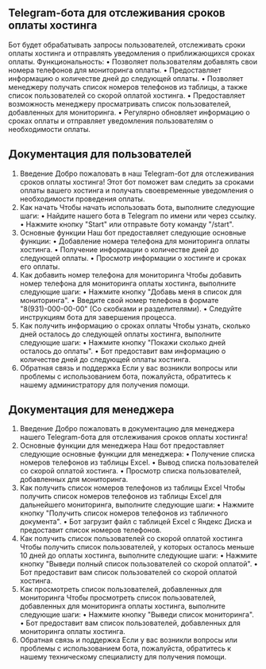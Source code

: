 ## Telegram-бота для отслеживания сроков оплаты хостинга

Бот будет обрабатывать запросы пользователей, отслеживать сроки оплаты хостинга и отправлять уведомления о приближающихся сроках оплаты.
Функциональность:
•	Позволяет пользователям добавлять свои номера телефонов для мониторинга оплаты.
•	Предоставляет информацию о количестве дней до следующей оплаты.
•	Позволяет менеджеру получать список номеров телефонов из таблицы, а также список пользователей со скорой оплатой хостинга.
•	Предоставляет возможность менеджеру просматривать список пользователей, добавленных для мониторинга.
•	Регулярно обновляет информацию о сроках оплаты и отправляет уведомления пользователям о необходимости оплаты.

## Документация для пользователей
1. Введение
Добро пожаловать в наш Telegram-бот для отслеживания сроков оплаты хостинга! Этот бот поможет вам следить за сроками оплаты вашего хостинга и получать своевременные уведомления о необходимости проведения оплаты.
2. Как начать
Чтобы начать использовать бота, выполните следующие шаги:
•	Найдите нашего бота в Telegram по имени или через ссылку.
•	Нажмите кнопку "Start" или отправьте боту команду "/start".
3. Основные функции
Наш бот предоставляет следующие основные функции:
•	Добавление номера телефона для мониторинга оплаты хостинга.
•	Получение информации о количестве дней до следующей оплаты.
•	Просмотр информации о хостинге и сроках его оплаты.
4. Как добавить номер телефона для мониторинга
Чтобы добавить номер телефона для мониторинга оплаты хостинга, выполните следующие шаги:
•	Нажмите кнопку "Добавь меня в список для мониторинга".
•	Введите свой номер телефона в формате "8(931)-000-00-00" (Со скобками и разделителями).
•	Следуйте инструкциям бота для завершения процесса.
5. Как получить информацию о сроках оплаты
Чтобы узнать, сколько дней осталось до следующей оплаты хостинга, выполните следующие шаги:
•	Нажмите кнопку "Покажи сколько дней осталось до оплаты".
•	Бот предоставит вам информацию о количестве дней до следующей оплаты хостинга.
6. Обратная связь и поддержка
Если у вас возникли вопросы или проблемы с использованием бота, пожалуйста, обратитесь к нашему администратору для получения помощи.

## Документация для менеджера
1. Введение
Добро пожаловать в документацию для менеджера нашего Telegram-бота для отслеживания сроков оплаты хостинга!
2. Основные функции для менеджера
Наш бот предоставляет следующие основные функции для менеджера:
•	Получение списка номеров телефонов из таблицы Excel.
•	Вывод списка пользователей со скорой оплатой хостинга.
•	Просмотр списка пользователей, добавленных для мониторинга.
3. Как получить список номеров телефонов из таблицы Excel
Чтобы получить список номеров телефонов из таблицы Excel для дальнейшего мониторинга, выполните следующие шаги:
•	Нажмите кнопку "Получить список номеров телефонов из табличного документа".
•	Бот загрузит файл с таблицей Excel с Яндекс Диска и предоставит список номеров телефонов.
4. Как получить список пользователей со скорой оплатой хостинга
Чтобы получить список пользователей, у которых осталось меньше 10 дней до оплаты хостинга, выполните следующие шаги:
•	Нажмите кнопку "Выведи полный список пользователей со скорой оплатой".
•	Бот предоставит вам список пользователей со скорой оплатой хостинга.
5. Как просмотреть список пользователей, добавленных для мониторинга
Чтобы просмотреть список пользователей, добавленных для мониторинга оплаты хостинга, выполните следующие шаги:
•	Нажмите кнопку "Выведи список мониторинга".
•	Бот предоставит вам список пользователей, добавленных для мониторинга оплаты хостинга.
6. Обратная связь и поддержка
Если у вас возникли вопросы или проблемы с использованием бота, пожалуйста, обратитесь к нашему техническому специалисту для получения помощи.

